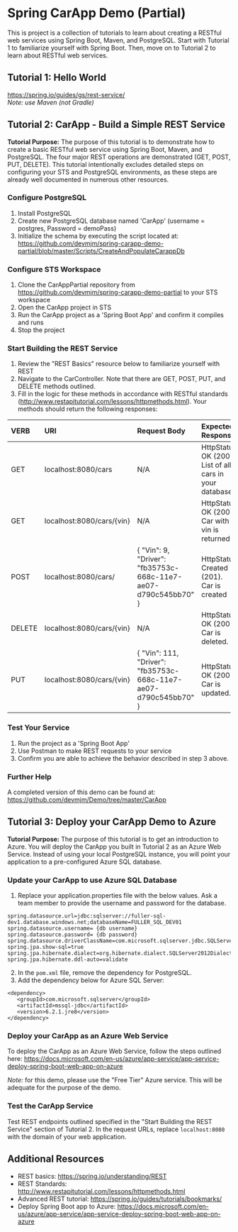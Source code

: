 # Spring CarApp Demo (Partial)
This is project is a collection of tutorials to learn about creating a RESTful web services using Spring Boot, Maven, and PostgreSQL. Start with Tutorial 1 to familiarize yourself with Spring Boot. Then, move on to Tutorial 2 to learn about RESTful web services.

## Tutorial 1: Hello World
https://spring.io/guides/gs/rest-service/
<br> <i> Note: use Maven (not Gradle) </i>

## Tutorial 2: CarApp - Build a Simple REST Service
<b>Tutorial Purpose:</b> The purpose of this tutorial is to demonstrate how to create a basic RESTful web service using Spring Boot, Maven, and PostgreSQL. The four major REST operations are demonstrated (GET, POST, PUT, DELETE). This tutorial intentionally excludes detailed steps on configuring your STS and PostgreSQL environments, as these steps are already well documented in numerous other resources.

### Configure PostgreSQL
1. Install PostgreSQL
2. Create new PostgreSQL database named 'CarApp' (username = postgres, Password = demoPass)
3. Initialize the schema by executing the script located at:
<br/> https://github.com/devmjm/spring-carapp-demo-partial/blob/master/Scripts/CreateAndPopulateCarappDb

### Configure STS Workspace
1. Clone the CarAppPartial repository from https://github.com/devmjm/spring-carapp-demo-partial to your STS workspace
2. Open the CarApp project in STS
3. Run the CarApp project as a 'Spring Boot App' and confirm it compiles and runs
4. Stop the project

### Start Building the REST Service
1. Review the "REST Basics" resource below to familiarize yourself with REST
2. Navigate to the CarController. Note that there are GET, POST, PUT, and DELETE methods outlined.
3. Fill in the logic for these methods in accordance with RESTful standards (http://www.restapitutorial.com/lessons/httpmethods.html). Your methods should return the following responses:

| VERB         | URI                          | Request Body         | Expected Response                                          |
| :---         | :---                         | :---                 | :---                                                       |
|GET           | localhost:8080/cars          | N/A                  | HttpStatus OK (200). <br/> List of all cars in your database.|
|GET           | localhost:8080/cars/{vin}    | N/A                  | HttpStatus OK (200). <br/> Car with vin is returned |
|POST          | localhost:8080/cars/         | { "Vin": 9, "Driver": "fb35753c-668c-11e7-ae07-d790c545bb70" } | HttpStatus Created (201). <br/> Car is created              |
|DELETE        | localhost:8080/cars/{vin}    | N/A                  | HttpStatus OK (200). <br/> Car is deleted. |
|PUT           | localhost:8080/cars/{vin}    | {	"Vin": 111, "Driver": "fb35753c-668c-11e7-ae07-d790c545bb70" }| HttpStatus OK (200). <br/> Car is updated. |

### Test Your Service
1. Run the project as a 'Spring Boot App'
2. Use Postman to make REST requests to your service
3. Confirm you are able to achieve the behavior described in step 3 above.

### Further Help
A completed version of this demo can be found at: https://github.com/devmjm/Demo/tree/master/CarApp

## Tutorial 3: Deploy your CarApp Demo to Azure
<b>Tutorial Purpose:</b> The purpose of this tutorial is to get an introduction to Azure. You will deploy the CarApp you built in Tutorial 2 as an Azure Web Service. Instead of using your local PostgreSQL instance, you will point your application to a pre-configured Azure SQL database.

### Update your CarApp to use Azure SQL Database
1. Replace your application.properties file with the below values. Ask a team member to provide the username and password for the database.
```
spring.datasource.url=jdbc:sqlserver://fuller-sql-dev1.database.windows.net;databaseName=FULLER_SQL_DEV01
spring.datasource.username= {db username}
spring.datasource.password= {db password}
spring.datasource.driverClassName=com.microsoft.sqlserver.jdbc.SQLServerDriver
spring.jpa.show-sql=true
spring.jpa.hibernate.dialect=org.hibernate.dialect.SQLServer2012Dialect
spring.jpa.hibernate.ddl-auto=validate
```

2. In the `pom.xml` file, remove the dependency for PostgreSQL.
3. Add the dependency below for Azure SQL Server:
```
<dependency>
   <groupId>com.microsoft.sqlserver</groupId>
   <artifactId>mssql-jdbc</artifactId>
   <version>6.2.1.jre8</version>
</dependency>
```

### Deploy your CarApp as an Azure Web Service
To deploy the CarApp as an Azure Web Service, follow the steps outlined here: 
https://docs.microsoft.com/en-us/azure/app-service/app-service-deploy-spring-boot-web-app-on-azure

<i>Note:</i> for this demo, please use the "Free Tier" Azure service. This will be adequate for the purpose of the demo.

### Test the CarApp Service
Test REST endpoints outlined specified in the "Start Building the REST Service" section of Tutorial 2. In the request URLs, replace `localhost:8080` with the domain of your web application. 

## Additional Resources
- REST basics: https://spring.io/understanding/REST
- REST Standards: http://www.restapitutorial.com/lessons/httpmethods.html
- Advanced REST tutorial: https://spring.io/guides/tutorials/bookmarks/
- Deploy Spring Boot app to Azure: https://docs.microsoft.com/en-us/azure/app-service/app-service-deploy-spring-boot-web-app-on-azure
